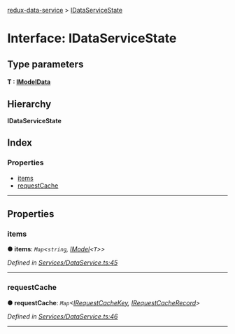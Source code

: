 [redux-data-service](../README.md) > [IDataServiceState](../interfaces/idataservicestate.md)

# Interface: IDataServiceState

## Type parameters
#### T :  [IModelData](imodeldata.md)
## Hierarchy

**IDataServiceState**

## Index

### Properties

* [items](idataservicestate.md#items)
* [requestCache](idataservicestate.md#requestcache)

---

## Properties

<a id="items"></a>

###  items

**● items**: *`Map`<`string`, [IModel](imodel.md)<`T`>>*

*Defined in [Services/DataService.ts:45](https://github.com/Rediker-Software/redux-data-service/blob/24939f4/src/Services/DataService.ts#L45)*

___
<a id="requestcache"></a>

###  requestCache

**● requestCache**: *`Map`<[IRequestCacheKey](../#irequestcachekey), [IRequestCacheRecord](../#irequestcacherecord)>*

*Defined in [Services/DataService.ts:46](https://github.com/Rediker-Software/redux-data-service/blob/24939f4/src/Services/DataService.ts#L46)*

___

